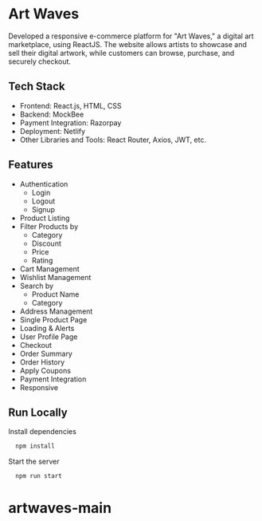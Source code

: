 # Art Waves

Developed a responsive e-commerce platform for "Art Waves," a digital art marketplace, using ReactJS. The website allows artists to showcase and sell their digital artwork, while customers can browse, purchase, and securely checkout.

## Tech Stack

- Frontend: React.js, HTML, CSS
- Backend: MockBee
- Payment Integration: Razorpay
- Deployment: Netlify
- Other Libraries and Tools: React Router, Axios, JWT, etc.

## Features

- Authentication
  - Login
  - Logout
  - Signup
- Product Listing
- Filter Products by
  - Category
  - Discount
  - Price
  - Rating
- Cart Management
- Wishlist Management
- Search by
  - Product Name
  - Category
- Address Management
- Single Product Page
- Loading & Alerts
- User Profile Page
- Checkout
- Order Summary
- Order History
- Apply Coupons
- Payment Integration
- Responsive

## Run Locally

Install dependencies

```bash
  npm install
```

Start the server

```bash
  npm run start
```
# artwaves-main

